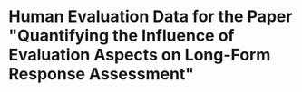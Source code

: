 # Human Evaluation Data for the Paper "Quantifying the Influence of Evaluation Aspects on Long-Form Response Assessment"
